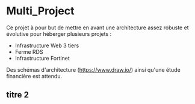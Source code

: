 

# Multi_Project

Ce projet à pour but de mettre en avant une architecture assez robuste et évolutive pour héberger plusieurs projets :

- Infrastructure Web 3 tiers
- Ferme RDS
- Infrastructure Fortinet
	
Des schémas d'architecture (https://www.draw.io/) ainsi qu'une étude financière est attendu.

## titre 2